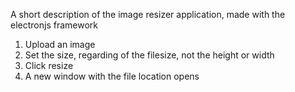 A short description of the image resizer application, made with the electronjs framework 

1) Upload an image
2) Set the size, regarding of the filesize, not the height or width 
3) Click resize 
4) A new window with the file location opens
